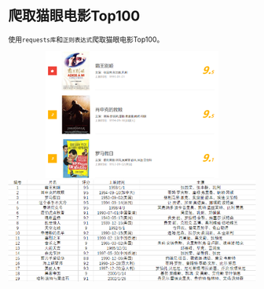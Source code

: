# 爬取猫眼电影Top100

使用`requests库`和`正则表达式`爬取猫眼电影Top100。

<div align=center><img src="https://raw.githubusercontent.com/MaJesTySA/pyWebSpider/master/imgs/maoyantop100_1.png" width=70%/></div>

<div align=center><img src="https://raw.githubusercontent.com/MaJesTySA/pyWebSpider/master/imgs/maoyantop100_2.png" /></div>